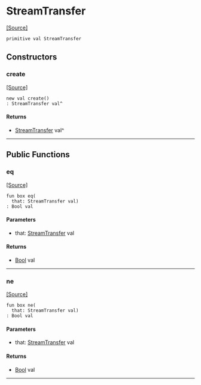 # StreamTransfer
<span class="source-link">[[Source]](src/http/payload.md#L6)</span>
```pony
primitive val StreamTransfer
```

## Constructors

### create
<span class="source-link">[[Source]](src/http/payload.md#L6)</span>


```pony
new val create()
: StreamTransfer val^
```

#### Returns

* [StreamTransfer](http-StreamTransfer.md) val^

---

## Public Functions

### eq
<span class="source-link">[[Source]](src/http/payload.md#L7)</span>


```pony
fun box eq(
  that: StreamTransfer val)
: Bool val
```
#### Parameters

*   that: [StreamTransfer](http-StreamTransfer.md) val

#### Returns

* [Bool](builtin-Bool.md) val

---

### ne
<span class="source-link">[[Source]](src/http/payload.md#L7)</span>


```pony
fun box ne(
  that: StreamTransfer val)
: Bool val
```
#### Parameters

*   that: [StreamTransfer](http-StreamTransfer.md) val

#### Returns

* [Bool](builtin-Bool.md) val

---

